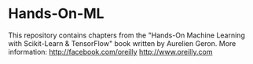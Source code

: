 # Hands-On-ML

This repository contains chapters from the "Hands-On Machine Learning with Scikit-Learn & TensorFlow" book written by Aurelien Geron. 
More information:
http://facebook.com/oreilly
http://www.oreilly.com

